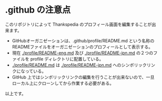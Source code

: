 .github の注意点
==================

このリポジトリによって Thankspedia のプロフィール画面を編集することが出来ます。

- GitHubオーガニゼーションは、.github/profile/README.md という名称のREADMEファイルをオーガニゼーションのプロフィールとして表示する。
- 現在 [./profile/README-eng.md](./profile/README-eng.md) 及び [./profile/README-jpn.md](./profile/README-jpn.md) の２つのファイルを profile ディレクトリに配置している。
- [./profile/README.md](./profile/README.md) は [./profile/README-jpn.md](./profile/README-jpn.md) へのシンボリックリンクになっている。
- GitHub 上ではシンボリックリンクの編集を行うことが出来ないので、一旦ローカル上にクローンしてから作業する必要がある。

以上です。
